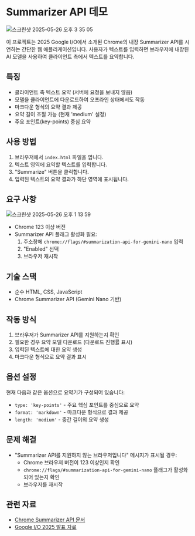# Summarizer API 데모
![스크린샷 2025-05-26 오후 3 35 05](https://github.com/user-attachments/assets/f13726ea-3905-42b9-9a94-55edc65754da)

이 프로젝트는 2025 Google I/O에서 소개된 Chrome의 내장 Summarizer API를 시연하는 간단한 웹 애플리케이션입니다. 
사용자가 텍스트를 입력하면 브라우저에 내장된 AI 모델을 사용하여 클라이언트 측에서 텍스트를 요약합니다.

## 특징

- 클라이언트 측 텍스트 요약 (서버에 요청을 보내지 않음)
- 모델을 클라이언트에 다운로드하여 오프라인 상태에서도 작동
- 마크다운 형식의 요약 결과 제공
- 요약 길이 조절 가능 (현재 'medium' 설정)
- 주요 포인트(key-points) 중심 요약

## 사용 방법

1. 브라우저에서 `index.html` 파일을 엽니다.
2. 텍스트 영역에 요약할 텍스트를 입력합니다.
3. "Summarize" 버튼을 클릭합니다.
4. 입력된 텍스트의 요약 결과가 하단 영역에 표시됩니다.

## 요구 사항
![스크린샷 2025-05-26 오후 1 13 59](https://github.com/user-attachments/assets/c6315185-68c0-4a05-8318-7d69059b1427)

- Chrome 123 이상 버전
- Summarizer API 플래그 활성화 필요:
  1. 주소창에 `chrome://flags/#summarization-api-for-gemini-nano` 입력
  2. "Enabled" 선택
  3. 브라우저 재시작

## 기술 스택

- 순수 HTML, CSS, JavaScript
- Chrome Summarizer API (Gemini Nano 기반)

## 작동 방식

1. 브라우저가 Summarizer API를 지원하는지 확인
2. 필요한 경우 요약 모델 다운로드 (다운로드 진행률 표시)
3. 입력된 텍스트에 대한 요약 생성
4. 마크다운 형식으로 요약 결과 표시

## 옵션 설정

현재 다음과 같은 옵션으로 요약기가 구성되어 있습니다:

- `type: 'key-points'` - 주요 핵심 포인트를 중심으로 요약
- `format: 'markdown'` - 마크다운 형식으로 결과 제공
- `length: 'medium'` - 중간 길이의 요약 생성

## 문제 해결

- "Summarizer API를 지원하지 않는 브라우저입니다" 메시지가 표시될 경우:
  - Chrome 브라우저 버전이 123 이상인지 확인
  - `chrome://flags/#summarization-api-for-gemini-nano` 플래그가 활성화되어 있는지 확인
  - 브라우저를 재시작


## 관련 자료

- [Chrome Summarizer API 문서](https://developer.chrome.com/docs/capabilities/summarization)
- [Google I/O 2025 발표 자료](https://example.com/google-io-2025)
